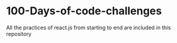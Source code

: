 # 100-Days-of-code-challenges
All the practices of react.js from starting to end are included in this repository
